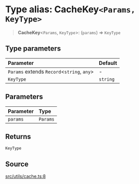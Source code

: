 # Type alias: CacheKey`<Params, KeyType>`

> **CacheKey**\<`Params`, `KeyType`\>: (`params`) => `KeyType`

## Type parameters

| Parameter | Default |
| :------ | :------ |
| `Params` extends `Record`\<`string`, `any`\> | - |
| `KeyType` | `string` |

## Parameters

| Parameter | Type |
| :------ | :------ |
| `params` | `Params` |

## Returns

`KeyType`

## Source

[src/utils/cache.ts:8](https://github.com/dexaai/llm-tools/blob/5a38bb8/src/utils/cache.ts#L8)
